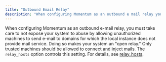 ```yaml
---
title: "Outbound Email Relay"
description: "When configuring Momentum as an outbound e mail relay you must take care to not expose your system to abuse by allowing unauthorized machines to send e mail to domains for which the local instance does not provide mail service Doing so makes your system an open relay Only trusted..."
---
```


When configuring Momentum as an outbound e-mail relay, you must take care to not expose your system to abuse by allowing unauthorized machines to send e-mail to domains for which the local instance does not provide mail service. Doing so makes your system an "open relay." Only trusted machines should be allowed to connect and inject mails. The `relay_hosts` option controls this setting. For details, see [relay_hosts](/momentum/4/config/ref-relay-hosts).